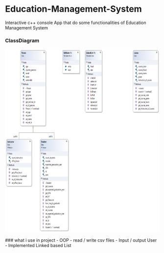 # Education-Management-System
Interactive c++ console App that do some functionalities of Education Management System
### ClassDiagram
<p align="center">
  <img width="600" height="600" src="https://github.com/abdelrahman99999/Education-Management-System/blob/main/ClassDiagram.png?raw=true">
</p>
### what i use in project
- OOP
- read / write csv files
- Input / output User
- Implemented Linked based List
